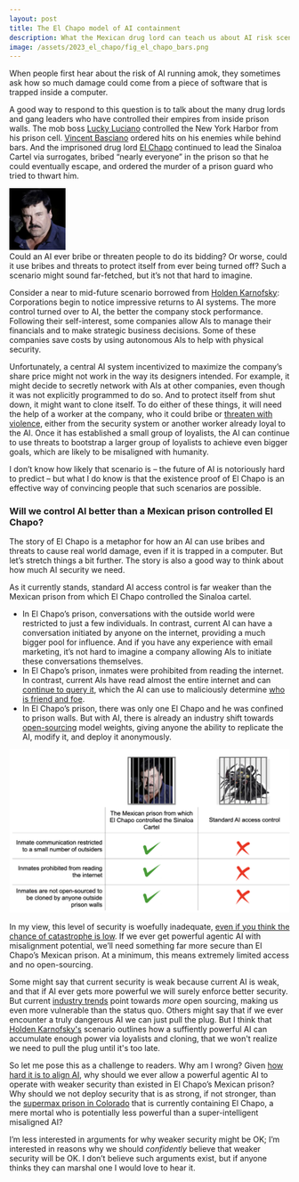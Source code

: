 ```yaml
---
layout: post
title: The El Chapo model of AI containment
description: What the Mexican drug lord can teach us about AI risk scenarios and containment 
image: /assets/2023_el_chapo/fig_el_chapo_bars.png
---
```


When people first hear about the risk of AI running amok, they sometimes ask how so much damage could come from a piece of software that is trapped inside a computer.

A good way to respond to this question is to talk about the many drug lords and gang leaders who have controlled their empires from inside prison walls. The mob boss [Lucky Luciano](https://www.britannica.com/biography/Lucky-Luciano) controlled the New York Harbor from his prison cell. [Vincent Basciano](https://www.corrections1.com/arrests-and-sentencing/articles/feds-nyc-mob-leader-ordered-hit-from-prison-Kl5DDuJfRaCYJZBR/) ordered hits on his enemies while behind bars. And the imprisoned drug lord [El Chapo](https://www.wsj.com/articles/SB124484177023110993) continued to lead the Sinaloa Cartel via surrogates, bribed “nearly everyone” in the prison so that he could eventually escape, and ordered the murder of a prison guard who tried to thwart him.

<div class="wrapper">
  <img src='/assets/2023_el_chapo/fig_el_chapo.png' class="inner" style="position:relative border: #222 2px solid; max-width:20%;" >
</div>
Could an AI ever bribe or threaten people to do its bidding? Or worse, could it use bribes and threats to protect itself from ever being turned off? Such a scenario might sound far-fetched, but it’s not that hard to imagine. 

Consider a near to mid-future scenario borrowed from [Holden Karnofsky](https://www.cold-takes.com/how-we-could-stumble-into-ai-catastrophe/): Corporations begin to notice impressive returns to AI systems. The more control turned over to AI, the better the company stock performance. Following their self-interest, some companies allow AIs to manage their financials and to make strategic business decisions. Some of these companies save costs by using autonomous AIs to help with physical security. 

Unfortunately, a central AI system incentivized to maximize the company’s share price might not work in the way its designers intended. For example, it might decide to secretly network with AIs at other companies, even though it was not explicitly programmed to do so. And to protect itself from shut down, it might want to clone itself. To do either of these things, it will need the help of a worker at the company, who it could bribe or [threaten with violence](https://twitter.com/tobyordoxford/status/1656327781792325632), either from the security system or another worker already loyal to the AI. Once it has established a small group of loyalists, the AI can continue to use threats to bootstrap a larger group of loyalists to achieve even bigger goals, which are likely to be misaligned with humanity. 

I don’t know how likely that scenario is – the future of AI is notoriously hard to predict – but what I do know is that the existence proof of El Chapo is an effective way of convincing people that such scenarios are possible.

### Will we control AI better than a Mexican prison controlled El Chapo?
The story of El Chapo is a metaphor for how an AI can use bribes and threats to cause real world damage, even if it is trapped in a computer. But let’s stretch things a bit further. The story is also a good way to think about how much AI security we need.

As it currently stands, standard AI access control is far weaker than the Mexican prison from which El Chapo controlled the Sinaloa cartel.

* In El Chapo’s prison, conversations with the outside world were restricted to just a few individuals. In contrast, current AI can have a conversation initiated by anyone on the internet, providing a much bigger pool for influence. And if you have any experience with email marketing, it’s not hard to imagine a company allowing AIs to initiate these conversations themselves.
* In El Chapo’s prison, inmates were prohibited from reading the internet. In contrast, current AIs have read almost the entire internet and can [continue to query it](https://blogs.microsoft.com/blog/2023/02/07/reinventing-search-with-a-new-ai-powered-microsoft-bing-and-edge-your-copilot-for-the-web/), which the AI can use to maliciously determine [who is friend and foe](https://twitter.com/marvinvonhagen/status/1625852323753762816).
* In El Chapo’s prison, there was only one El Chapo and he was confined to prison walls. But with AI, there is already an industry shift towards [open-sourcing](https://www.semianalysis.com/p/google-we-have-no-moat-and-neither) model weights, giving anyone the ability to replicate the AI, modify it, and deploy it anonymously.

<div class="wrapper">
  <img src='/assets/2023_el_chapo/fig_prison_table.png' class="inner" style="position:relative border: #222 2px solid; max-width:100%;" >
</div>

In my view, this level of security is woefully inadequate, [even if you think the chance of catastrophe is low](https://twitter.com/Chris_Said/status/1641800243720200192). If we ever get powerful agentic AI with misalignment potential, we’ll need something far more secure than El Chapo’s Mexican prison. At a minimum, this means extremely limited access and no open-sourcing.

Some might say that current security is weak because current AI is weak, and that if AI ever gets more powerful we will surely enforce better security. But current [industry trends](https://www.semianalysis.com/p/google-we-have-no-moat-and-neither) point towards _more_ open sourcing, making us even more vulnerable than the status quo. Others might say that if we ever encounter a truly dangerous AI we can just pull the plug. But I think that [Holden Karnofsky's](https://www.cold-takes.com/how-we-could-stumble-into-ai-catastrophe/) scenario outlines how a suffiently powerful AI can accumulate enough power via loyalists and cloning, that we won't realize we need to pull the plug until it's too late.

So let me pose this as a challenge to readers. Why am I wrong? Given [how hard it is to align AI](https://intelligence.org/2016/12/28/ai-alignment-why-its-hard-and-where-to-start/), why should we ever allow a powerful agentic AI to operate with weaker security than existed in El Chapo’s Mexican prison? Why should we not deploy security that is as strong, if not stronger, than the [supermax prison in Colorado](https://en.wikipedia.org/wiki/ADX_Florence) that is currently containing El Chapo, a mere mortal who is potentially less powerful than a super-intelligent misaligned AI?

I’m less interested in arguments for why weaker security might be OK; I’m interested in reasons why we should _confidently_ believe that weaker security will be OK. I don’t believe such arguments exist, but if anyone thinks they can marshal one I would love to hear it.

